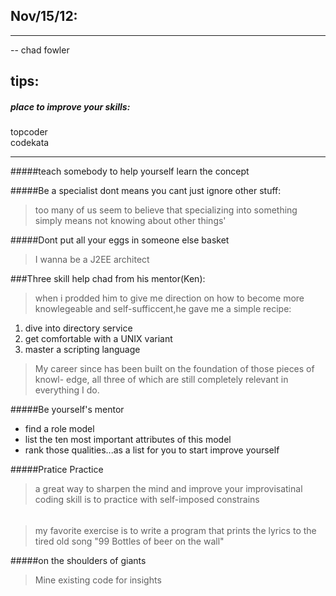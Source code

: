 ## Nov/15/12:
---------------
-- chad fowler
## tips: 
##### place to improve your skills:
topcoder   
codekata

----------------------------------------------------------

#####teach somebody to help yourself learn the concept

#####Be a specialist dont means you cant just ignore other stuff:
> too many of us seem to believe that specializing into something 
simply means not knowing about other things'

#####Dont put all your eggs in someone else basket
> I wanna be a J2EE architect

###Three skill help chad from his mentor(Ken):
> when i prodded him to give me direction on how to become more
knowlegeable and self-sufficcent,he gave me a simple recipe:
 1. dive into directory service
 2. get comfortable with a UNIX variant
 3. master a scripting language

> My career since has been built on the foundation of those pieces of knowl- edge, all three of which are still completely relevant in everything I do.

#####Be yourself's mentor
* find a role model 
* list the ten most important attributes of this model
* rank those qualities...as a list for you to start improve yourself

#####Pratice Practice
> a great way to sharpen the mind and improve your improvisatinal coding
skill is to practice with self-imposed constrains
######
> my favorite exercise is to write a program that prints the lyrics to
the tired old song "99 Bottles of beer on the wall"

#####on the shoulders of giants
>Mine existing code for insights



    

